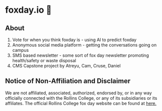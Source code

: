 # foxday.io 🦊
## About
1. Vote for when you think foxday is - using AI to predict foxday
2. Anonymous social media platform - getting the conversations going on campus
3. SMS based newsletter - some sort of fox day newsletter promoting health/safety or waste disposal         
4. CMS Capstone project by Atreyu, Cam, Cruse, Daniel

## Notice of Non-Affiliation and Disclaimer
We are not affiliated, associated, authorized, endorsed by, or in any way officially connected with the Rollins College, or any of its subsidiaries or its affiliates. The official Rollins College fox day website can be found at [here.](https://www.rollins.edu/fox-day/)
